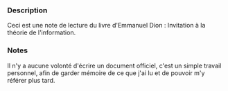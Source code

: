 ### Description
Ceci est une note de lecture du livre d'Emmanuel Dion : Invitation à la théorie de l'information.

### Notes
Il n'y a aucune volonté d'écrire un document officiel, c'est un simple travail personnel, afin de garder mémoire de ce que j'ai lu et de pouvoir m'y référer plus tard.
